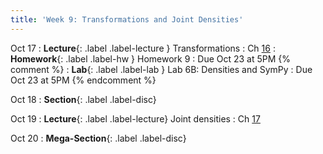 ```yaml
---
title: 'Week 9: Transformations and Joint Densities'
---
```


Oct 17
: **Lecture**{: .label .label-lecture } Transformations
    : Ch [16](http://prob140.org/textbook/content/Chapter_16/00_Transformations.html)
: **Homework**{: .label .label-hw } Homework 9
    : Due Oct 23 at 5PM
{% comment %}
: **Lab**{: .label .label-lab } Lab 6B: Densities and SymPy
    : Due Oct 23 at 5PM
{% endcomment %}

Oct 18
: **Section**{: .label .label-disc}

Oct 19
: **Lecture**{: .label .label-lecture} Joint densities
    : Ch [17](http://prob140.org/textbook/content/Chapter_17/00_Joint_Densities.html)

Oct 20
: **Mega-Section**{: .label .label-disc}
